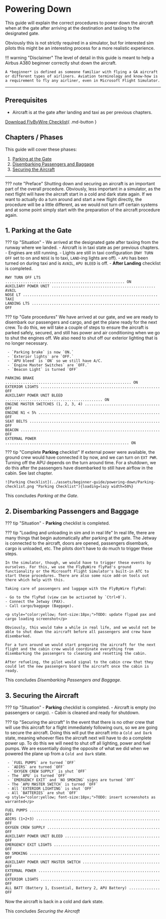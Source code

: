 <link rel="stylesheet" href="/stylesheets/bg.css">

# Powering Down

This guide will explain the correct procedures to power down the aircraft when at the gate after arriving at the destination and taxiing to the designated gate.

Obviously this is not strictly required in a simulator, but for interested sim pilots this might be an interesting process for a more realistic experience.

!!! warning "Disclaimer"
    The level of detail in this guide is meant to help a Airbus A380 beginner correctly shut down the aircraft.

    A *beginner* is defined as someone familiar with flying a GA aircraft or different types of airliners. Aviation terminology and know-how is a requirement to fly any airliner, even in Microsoft Flight Simulator.


---

## Prerequisites

- Aircraft is at the gate after landing and taxi as per previous chapters.

[Download FlyByWire Checklist](../assets/sop/A32NX%20Documentation/FBW%20A32NX%20Checklist.pdf){ .md-button }

## Chapters / Phases

This guide will cover these phases:

1. [Parking at the Gate](#1-parking-at-the-gate)
2. [Disembarking Passengers and Baggage](#2-disembarking-passengers-and-baggage)
3. [Securing the Aircraft](#3-securing-the-aircraft)

---

??? note "Preface"
    Shutting down and securing an aircraft is an important part of the overall procedure. Obviously, less important in a simulator, as the next flight will have the aircraft start in a cold and dark state again.
    If we want to actually do a turn around and start a new flight directly, the procedure will be a little different, as we would not turn off certain systems and at some point simply start with the preparation of the aircraft procedure again.

## 1. Parking at the Gate

??? tip "Situation"
    - We arrived at the designated gate after taxiing from the runway where we landed.
    - Aircraft is in taxi state as per previous chapters.
    - Engines are still running.
    - Lights are still in taxi configuration (`RWY TURN OFF` set to on and `NOSE` is to taxi, `LAND`-ing lights are off).
    - `APU` has been turned on during taxi and is `AVAIL`, `APU BLEED` is off.
    - **After Landing** checklist is completed.

`RWY TURN OFF LTS ...................................................... ON`<br/>
`AUXILIARY POWER UNIT ............................................... AVAIL`<br/>
`NOSE LT ............................................................. TAXI`<br/>
`LANDING LTS .......................................................... OFF`<br/>

??? tip "Gate procedures"
    We have arrived at our gate, and we are ready to disembark our passengers and cargo, and get the plane ready for the next crew. To do this, we will take a couple of steps to ensure the aircraft is parked safely, secured, and still has power and air conditioning when we go to shut the engines off. We also need to shut off our exterior lighting that is no longer necessary.

     - `Parking brake` is now `ON.`
     - `Exterior lights` are `OFF.`
     - `APU bleed` is `ON` so we still have A/C.
     - `Engine Master Switches` are `OFF.`
     - `Beacon Light` is turned `OFF`

`PARKING BRAKE ......................................................... ON`<br/>
`EXTERIOR LIGHTS ...................................................... OFF`<br/>
`AUXILIARY POWER UNIT BLEED ............................................ ON`<br/>
`ENGINE MASTER SWITCHES (1, 2, 3, 4) .................................. OFF`<br/>
`ENGINE N1 < 5% ....................................................... OFF`<br/>
`SEAT BELTS ........................................................... OFF`<br/>
`BEACON ............................................................... OFF`<br/>
`EXTERNAL POWER ........................................................ ON`<br/>

??? tip "Complete **Parking** checklist"
    If external power were available, the ground crew would have connected it by now, and we can turn on `EXT PWR`. Turning off the APU depends on the turn around time. For a shutdown, we do this after the passengers have disembarked to still have airflow in the cabin. See last chapter.

    ![Parking Checklist](../assets/beginner-guide/powering-down/Parking-checklist.png "Parking Checklist"){loading=lazy width=50%}

This concludes *Parking at the Gate*.

## 2. Disembarking Passengers and Baggage

??? tip "Situation"
    - **Parking** checklist is completed.

??? tip "Loading and unloading in sim and in real life"
    In real life, there are many things that begin automatically after parking at the gate. The Jetway is connected to the aircraft, doors are opened, passengers disembark, cargo is unloaded, etc. The pilots don't have to do much to trigger these steps.

    In the simulator, though, we would have to trigger these events by ourselves. For this, we use the FlyByWire flyPad's ground functionality or the Microsoft Flight Simulator's built-in ATC to start these procedures. There are also some nice add-on tools out there which help with this.

    Taking care of passengers and luggage with the FlyByWire flyPad:

    - Go to the flyPad (view can be activated by `Ctrl+0`).
    - Connect the Jetway (PAX).
    - Call cargo/baggage (Baggage).
    
    <p style="color:yellow; font-size:18px;">TODO: update flypad pax and cargo loading screenshot</p>

    Obviously, this would take a while in real life, and we would not be able to shut down the aircraft before all passengers and crew have disembarked.

    For a turn around we would start preparing the aircraft for the next flight and the cabin crew would coordinate everything from disembarking the passengers to cleaning and resetting the cabin.

    After refueling, the pilot would signal to the cabin crew that they could let the new passengers board the aircraft once the cabin is ready.

This concludes *Disembarking Passengers and Baggage*.

## 3. Securing the Aircraft

??? tip "Situation"
    - **Parking** checklist is completed.
    - Aircraft is empty (no passengers or cargo).
    - Cabin is cleaned and ready for shutdown.

??? tip "Securing the aircraft"
    In the event that there is no other crew that will use this aircraft for a flight immediately following ours, so we are going to secure the aircraft. Doing this will put the aircraft into a `Cold and Dark` state, meaning whoever flies the aircraft next will have to do a complete power up. To do this we will need to shut off all lighting, power and fuel pumps. We are essentially doing the opposite of what we did when we powered the plane up from a `Cold and Dark` state.

     - `FUEL PUMPS` are turned `OFF`
     - `ADIRS` are turned `OFF`
     - `OXYGEN CREW SUPPLY` is shut `OFF`
     - The `APU` is turned `OFF`
     - `EMERGENCY EXIT` and `NO SMOKING` signs are turned `OFF`
     - The `APU MASTER SWITCH` is turned `OFF`
     - All `EXTERIOR LIGHTING` is shut `OFF`
     - All `BATTERIES` are shut `OFF`
    <p style="color:yellow; font-size:18px;">TODO: insert screenshots as warranted</p> 

`FUEL PUMPS ........................................................... OFF`<br/>
`ADIRS (1+2+3) ........................................................ OFF`<br/>
`OXYGEN CREW SUPPLY ................................................... OFF`<br/>
`AUXILIARY POWER UNIT BLEED ........................................... OFF`<br/>
`EMERGENCY EXIT LIGHTS ................................................ OFF`<br/>
`NO SMOKING ........................................................... OFF`<br/>
`AUXILIARY POWER UNIT MASTER SWITCH ................................... OFF`<br/>
`EXTERNAL POWER ....................................................... OFF`<br/>
`EXTERIOR LIGHTS ...................................................... OFF`<br/>
`ALL BATT (Battery 1, Essential, Battery 2, APU Battery) .............. OFF`<br/>

Now the aircraft is back in a cold and dark state.

This concludes *Securing the Aircraft*

